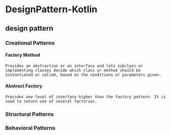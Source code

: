 # DesignPattern-Kotlin
## design pattern 
### Creational Patterns
#### Factory Method  
    Provides an abstraction or an interface and lets subclass or implementing classes decide which class or method should be
    instantiated or called, based on the conditions or parameters given.
#### Abstract Factory
    Provides one level of interface higher than the factory pattern. It is used to return one of several factories.
    
### Structural Patterns

### Behavioral Patterns
